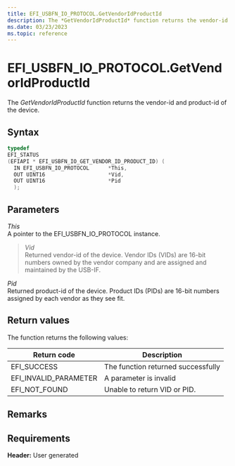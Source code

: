 ```yaml
---
title: EFI_USBFN_IO_PROTOCOL.GetVendorIdProductId
description: The *GetVendorIdProductId* function returns the vendor-id and product-id of the device.
ms.date: 03/23/2023
ms.topic: reference
---
```


# EFI_USBFN_IO_PROTOCOL.GetVendorIdProductId

The *GetVendorIdProductId* function returns the vendor-id and product-id of the device.

## Syntax

```cpp
typedef
EFI_STATUS
(EFIAPI * EFI_USBFN_IO_GET_VENDOR_ID_PRODUCT_ID) (
  IN EFI_USBFN_IO_PROTOCOL      *This,
  OUT UINT16                    *Vid,
  OUT UINT16                    *Pid
  );
```

## Parameters

*This*  
A pointer to the EFI_USBFN_IO_PROTOCOL instance.

>*Vid*  
Returned vendor-id of the device. Vendor IDs (VIDs) are 16-bit numbers owned by the vendor company and are assigned and maintained by the USB-IF.

*Pid*  
Returned product-id of the device. Product IDs (PIDs) are 16-bit numbers assigned by each vendor as they see fit.

## Return values

The function returns the following values:

| Return code | Description |
|--|--|
| EFI_SUCCESS | The function returned successfully |
| EFI_INVALID_PARAMETER | A parameter is invalid |
| EFI_NOT_FOUND | Unable to return VID or PID. |

## Remarks

## Requirements

**Header:** User generated
